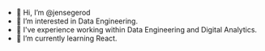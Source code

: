 - 👋 Hi, I’m @jensegerod
- 👀 I’m interested in Data Engineering.
- 💼 I've experience working within Data Engineering and Digital Analytics.
- 🌱 I’m currently learning React.

<!---
jensegerod/jensegerod is a ✨ special ✨ repository because its `README.md` (this file) appears on your GitHub profile.
You can click the Preview link to take a look at your changes.
--->
